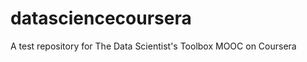 datasciencecoursera
===================

A test repository for The Data Scientist's Toolbox MOOC on Coursera
